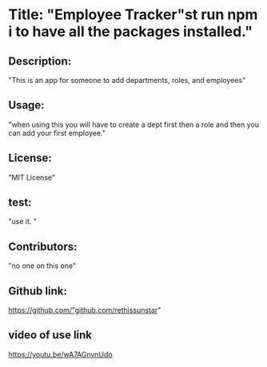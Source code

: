 # Title: "Employee Tracker"st run npm i to have all the packages installed."

 ## Description: 
"This is an app for someone to add departments, roles, and employees"

 ## Usage: 
"when using this you will have to create a dept first then a role and then you can add your first employee."

 ## License: 
"MIT License"

 ## test: 
"use it.  "

 ## Contributors: 
"no one on this one"

 ## Github link: 
https://github.com/"github.com/rethissunstar"

## video of use link
https://youtu.be/wA7AGnynUdo

